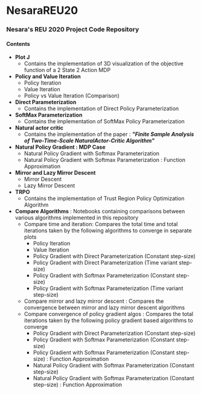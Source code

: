 # NesaraREU20
### Nesara's REU 2020 Project Code Repository

#### Contents

* __Plot J__
  * Contains the implementation of 3D visualization of the objective function of a 2 State 2 Action MDP
* __Policy and Value Iteration__ 
  * Policy Iteration 
  * Value Iteration
  * Policy vs Value Iteration (Comparison) </br>
* __Direct Parameterization__
  * Contains the implementation of Direct Policy Parameterization </br>
* __SoftMax Parameterization__
  * Contains the implementation of SoftMax Policy Parameterization </br>
* __Natural actor critic__
  * Contains the implementation of the paper : <b><i>"Finite Sample Analysis of Two-Time-Scale NaturalActor-Critic Algorithm"</i></b>
* __Natural Policy Gradient : MDP Case__
  * Natural Policy Gradient with Softmax Parameterization
  * Natural Policy Gradient with Softmax Parameterization : Function Approximation 
* __Mirror and Lazy Mirror Descent__
  * Mirror Descent
  * Lazy Mirror Descent 
* __TRPO__ 
  * Contains the implementation of Trust Region Policy Optimization Algorithm
* __Compare Algorithms__ : Notebooks containing comparisons between various algorithms implemented in this repository
  * Compare time and iteration: Compares the total time and total iterations taken by the following algorithms to converge in separate plots
    * Policy Iteration
    * Value Iteration
    * Policy Gradient with Direct Parameterization (Constant step-size)
    * Policy Gradient with Direct Parameterization (Time variant step-size)
    * Policy Gradient with Softmax Parameterization (Constant step-size)
    * Policy Gradient with Softmax Parameterization (Time variant step-size)
  * Compare mirror and lazy mirror descent : Compares the convergence between mirror and lazy mirror descent algorithms
  * Compare convergence of policy gradient algos : Compares the total iterations taken by the following policy gradient based algorithms to converge 
    * Policy Gradient with Direct Parameterization (Constant step-size)
    * Policy Gradient with Softmax Parameterization (Constant step-size)
    * Policy Gradient with Softmax Parameterization (Constant step-size) : Function Approximation
    * Natural Policy Gradient with Softmax Parameterization (Constant step-size)
    * Natural Policy Gradient with Softmax Parameterization (Constant step-size) : Function Approximation
